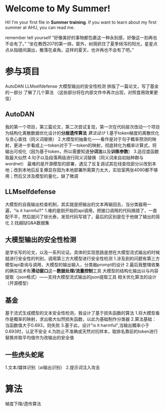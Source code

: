 # Welcome to My Summer!

Hi! I'm your first file in **Summer training**. If you want to learn about my first summer at AHU, you can read me.  

remember tell yourself “好像美好的事物都包裹这一种永别感，好像这一刻再也不会有了。”
“坐在教西207的第一排。窗外，树荫抓住了夏季倾泻的阳光，星星点点从指缝间漏出，散落在桌角。这样的夏天，也许再也不会有了吧。”

# 参与项目

AutoDAN
LLMselfdefense
大模型输出的安全性检测
排版了一篇论文，写了基金的一部分
了解了几个算法
（这些部分将在内部文件中再次出现，对照食用效果更佳）

## AutoDAN

我的第一个项目，第三篇论文，第二次尝试复现，第一次在代码层次改动一个项目
为结构化离散数据优化设计的**分层遗传算法**
*算法设计*
 <tab>1.基于token梯度的离散优化与贪心查找（同义词替换）
 <tab>2.大模型的抽象化——看作是对于句子概率预测的映射，更进一步看成上一token对于下一token的映射，彻底转化为概率计算式，将输出可视化（因为基于token，所以需要知道**分词法**以及**训练参数**）
 <tab>3.适应度函数取最大似然
  <tab>4.句子以及段落两级进行同义词替换（同义词来自初始种群与wordnet）
  <tab>最难的是开源模型的部署，遇见了反复调试其在线查找部分以改到本地；改到本地后反复爆显存因为本地部署所需算力太大，实验室两张4090都不够用；然后又涉及模型的量化，缺了微调
## LLMselfdefense

大模型的自我输出检查机制，其实就是把输出的文本再输回去，当分类器用一遍，“is it harmful?"
<tab>1.难的是刚开始的api调用，把接口调用的代码搞错了，一直配不平，然后就问了徐光泰，发现代码写错了，最后的区别是在于他做了输出的简化
<tab>2.找越狱Q&A数据集

## 大模型输出的安全性检测

是学长写的论文，以及一系列论证。具体的实现思路是想在大模型流式输出的时候就进行安全性的判别，调用第三方大模型进行安全性检测
<tab>1.涉及到的问题有第三方模型api查询与调用，大模型的输出输入，分类器prompt的设计
<tab>2.最后我整理收集的确实技术有**滑动窗口**这一**数据处理/流量控制**工具
大模型的结构化输出以与内容提取（json格式）——支持大模型流式输出的json提取工具
相关优化算法的设计（开源模型）

## 基金

基于流式生成模型的文本安全性检测，我设计了基于损失函数的算法
<tab>1.将大模型看作是概率的映射，求出极大似然损失函数，以此为基础制作分类器
<tab>2.算法基础：当函数值大于0.693，则失败
<tab>3.基于此，设计"is it harmful",当输出概率小于0.693时，认定不安全
<tab>4.为防止不准确或天然对抗样本，取排名靠前的token进行替换并取平均值作为改输出的安全值

## 一些虎头蛇尾

1.文本/媒体识别（ai输出识别）
2.提示词注入攻击

# 算法

梯度下降/遗传算法

